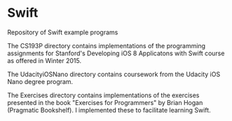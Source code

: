 # Swift
Repository of Swift example programs

The CS193P directory contains implementations of the programming assignments for Stanford's Developing iOS 8 Applicatons with Swift course as offered in Winter 2015.

The UdacityiOSNano directory contains coursework from the Udacity iOS Nano degree program.

The Exercises directory contains implementations of the exercises presented in the book "Exercises for Programmers" by Brian Hogan (Pragmatic Bookshelf).  I implemented these to facilitate learning Swift. 
